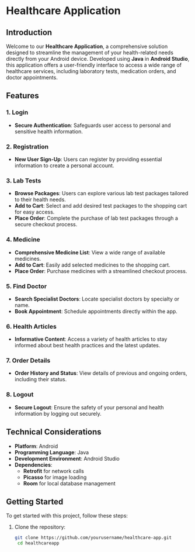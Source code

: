 # Healthcare Application

## Introduction

Welcome to our **Healthcare Application**, a comprehensive solution designed to streamline the management of your health-related needs directly from your Android device. Developed using **Java** in **Android Studio**, this application offers a user-friendly interface to access a wide range of healthcare services, including laboratory tests, medication orders, and doctor appointments.

## Features

### 1. Login
- **Secure Authentication**: Safeguards user access to personal and sensitive health information.

### 2. Registration
- **New User Sign-Up**: Users can register by providing essential information to create a personal account.

### 3. Lab Tests
- **Browse Packages**: Users can explore various lab test packages tailored to their health needs.
- **Add to Cart**: Select and add desired test packages to the shopping cart for easy access.
- **Place Order**: Complete the purchase of lab test packages through a secure checkout process.

### 4. Medicine
- **Comprehensive Medicine List**: View a wide range of available medicines.
- **Add to Cart**: Easily add selected medicines to the shopping cart.
- **Place Order**: Purchase medicines with a streamlined checkout process.

### 5. Find Doctor
- **Search Specialist Doctors**: Locate specialist doctors by specialty or name.
- **Book Appointment**: Schedule appointments directly within the app.

### 6. Health Articles
- **Informative Content**: Access a variety of health articles to stay informed about best health practices and the latest updates.

### 7. Order Details
- **Order History and Status**: View details of previous and ongoing orders, including their status.

### 8. Logout
- **Secure Logout**: Ensure the safety of your personal and health information by logging out securely.

## Technical Considerations

- **Platform**: Android
- **Programming Language**: Java
- **Development Environment**: Android Studio
- **Dependencies**:
  - **Retrofit** for network calls
  - **Picasso** for image loading
  - **Room** for local database management

## Getting Started

To get started with this project, follow these steps:

1. Clone the repository:
   ```bash
   git clone https://github.com/yourusername/healthcare-app.git
    cd healthcareapp
